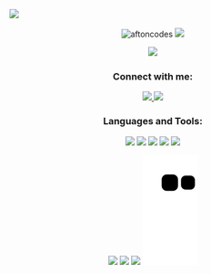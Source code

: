 <img draggable="false" src="https://cdn.discordapp.com/attachments/1147098350764707911/1156693735501996032/image.png"></a>
<p align="center"> 
  <img src="https://komarev.com/ghpvc/?username=aftoncodes&label=Profile%20views&color=5d96f0&style=pixel" alt="aftoncodes"/>
    <a href="https://discord.gg/zSsudS6BPD" target="_blank">
    <img draggable="false" style="width:119xp;height:20xp;" src="https://discord.com/api/guilds/1037821874618511400/embed.png">
  </a>
</p>

<p align="center">
  <img src="https://readme-typing-svg.demolab.com/?lines=Hi+👋%2C+I'm+Afton!;I'm+shit+at+coding.;Even+though+I+study+CS;Why+am+I+here?;Even+this+README+isn't original&center=true&width=750&height=80&color=5d96f0&vCenter=true&pause=5&size=30">
</p>

<h3 align="center">Connect with me:</h3>
<p align="center">
  <a href="https://twitter.com/@aftoncodes"  target="_blank">
    <img src="https://shields.io/badge/Twitter-Follow-5d96f0?logo=twitter&style=for-the-badge&labelColor=ffffff&logoColor=5d96f0">
  </a>
  <a href="https://discord.gg/zSsudS6BPD"  target="_blank">
    <img src="https://shields.io/badge/Discord-Join_and_DM_me!-5d96f0?logo=discord&style=for-the-badge&labelColor=ffffff&logoColor=5d96f0">
  </a>
</p>

<h3 align="center">Languages and Tools:</h3>
<p align="center">
  <img src="https://shields.io/badge/Python-5/5-5d96f0?logo=python&style=for-the-badge&labelColor=ffffff&logoColor=5d96f0">
  <img src="https://shields.io/badge/Lua-4/5-5d96f0?logo=lua&style=for-the-badge&labelColor=ffffff&logoColor=5d96f0">
  <img src="https://shields.io/badge/Kali_Linux-3/5-5d96f0?logo=kalilinux&style=for-the-badge&labelColor=ffffff&logoColor=5d96f0">
  <img src="https://shields.io/badge/C++-2/5-5d96f0?logo=cplusplus&style=for-the-badge&labelColor=ffffff&logoColor=5d96f0">
  <img src="https://shields.io/badge/Java-2/5-5d96f0?logo=oracle&style=for-the-badge&labelColor=ffffff&logoColor=5d96f0">
  <br>
</p>

<p align="center">
  <img src="https://github-readme-stats-git-masterrstaa-rickstaa.vercel.app/api?hide_border=true&title_color=ffffff&icon_color=5d96f0&text_color=ffffff&bg_color=0d1117&show_icons=true&count_private=true&username=aftoncodes&ring_color=5d96f0">
  <img src="https://github-readme-stats.vercel.app/api/top-langs/?username=aftoncodes&layout=compact&hide_border=true&title_color=ffffff&icon_color=5d96f0&text_color=ffffff&bg_color=0d1117&show_icons=true&count_private=true">
  <img src="https://streak-stats.demolab.com?user=aftoncodes&hide_border=true&background=EBEBEB00&stroke=5d96f0&ring=5d96f0&fire=EBEBEB&currStreakNum=EBEBEB&currStreakLabel=EBEBEB&sideLabels=EBEBEB&sideNums=5d96f0">
  <img src="https://raw.githubusercontent.com/aftoncodes/aftoncodes/output/github-contribution-grid-snake-dark.svg#gh-dark-mode-only">
</p>

